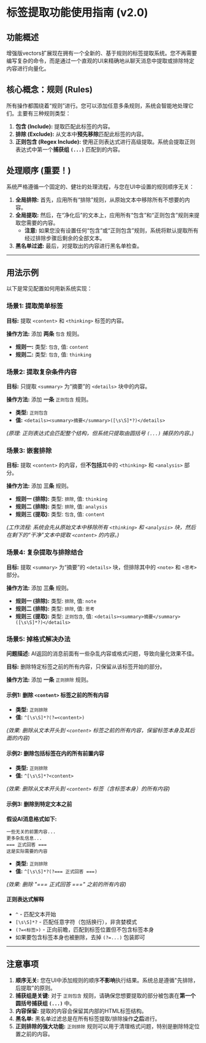 # 标签提取功能使用指南 (v2.0)

## 功能概述

增强版vectors扩展现在拥有一个全新的、基于规则的标签提取系统。您不再需要编写复杂的命令，而是通过一个直观的UI来精确地从聊天消息中提取或排除特定内容进行向量化。

## 核心概念：规则 (Rules)

所有操作都围绕着“规则”进行。您可以添加任意多条规则，系统会智能地处理它们。主要有三种规则类型：

1.  **包含 (Include):** 提取匹配此标签的内容。
2.  **排除 (Exclude):** 从文本中**预先移除**匹配此标签的内容。
3.  **正则包含 (Regex Include):** 使用正则表达式进行高级提取。系统会提取正则表达式中第一个**捕获组 `(...)`** 匹配到的内容。

## 处理顺序 (重要！)

系统严格遵循一个固定的、健壮的处理流程，与您在UI中设置的规则顺序无关：

1.  **全局排除:** 首先，应用所有“排除”规则，从原始文本中移除所有不想要的内容。
2.  **全局提取:** 然后，在“净化后”的文本上，应用所有“包含”和“正则包含”规则来提取您需要的内容。
    *   **注意:** 如果您没有设置任何“包含”或“正则包含”规则，系统将默认提取所有经过排除步骤后剩余的全部文本。
3.  **黑名单过滤:** 最后，对提取出的内容进行黑名单检查。

---

## 用法示例

以下是常见配置如何用新系统实现：

### 场景1: 提取简单标签

**目标:** 提取 `<content>` 和 `<thinking>` 标签的内容。

**操作方法:** 添加 **两条** `包含` 规则。

*   **规则一:** 类型: `包含`, 值: `content`
*   **规则二:** 类型: `包含`, 值: `thinking`

### 场景2: 提取复杂条件内容

**目标:** 只提取 `<summary>` 为“摘要”的 `<details>` 块中的内容。

**操作方法:** 添加 **一条** `正则包含` 规则。

*   **类型:** `正则包含`
*   **值:** `<details><summary>摘要</summary>([\s\S]*?)</details>`

*(原理: 正则表达式会匹配整个结构，但系统只提取由圆括号 `(...)` 捕获的内容。)*

### 场景3: 嵌套排除

**目标:** 提取 `<content>` 的内容，但**不包括**其中的 `<thinking>` 和 `<analysis>` 部分。

**操作方法:** 添加 **三条** 规则。

*   **规则一 (排除):** 类型: `排除`, 值: `thinking`
*   **规则二 (排除):** 类型: `排除`, 值: `analysis`
*   **规则三 (提取):** 类型: `包含`, 值: `content`

*(工作流程: 系统会先从原始文本中移除所有 `<thinking>` 和 `<analysis>` 块，然后在剩下的“干净”文本中提取 `<content>` 的内容。)*

### 场景4: 复杂提取与排除结合

**目标:** 提取 `<summary>` 为“摘要”的 `<details>` 块，但排除其中的 `<note>` 和 `<思考>` 部分。

**操作方法:** 添加 **三条** 规则。

*   **规则一 (排除):** 类型: `排除`, 值: `note`
*   **规则二 (排除):** 类型: `排除`, 值: `思考`
*   **规则三 (提取):** 类型: `正则包含`, 值: `<details><summary>摘要</summary>([\s\S]*?)</details>`

### 场景5: 掉格式解决办法

**问题描述:** AI返回的消息前面有一些杂乱内容或格式问题，导致向量化效果不佳。

**目标:** 删除特定标签之前的所有内容，只保留从该标签开始的部分。

**操作方法:** 添加 **一条** `正则排除` 规则。

#### 示例1: 删除 `<content>` 标签之前的所有内容

*   **类型:** `正则排除`
*   **值:** `^[\s\S]*?(?=<content>)`

*(效果: 删除从文本开头到 `<content>` 标签之前的所有内容，保留标签本身及其后面的内容)*

#### 示例2: 删除包括标签在内的所有前置内容

*   **类型:** `正则排除`
*   **值:** `^[\s\S]*?<content>`

*(效果: 删除从文本开头到 `<content>` 标签（含标签本身）的所有内容)*

#### 示例3: 删除到特定文本之前

**假设AI消息格式如下:**
```
一些无关的前置内容...
更多杂乱信息...
=== 正式回答 ===
这是实际需要的内容
```

*   **类型:** `正则排除`
*   **值:** `^[\s\S]*?(?=== 正式回答 ===)`

*(效果: 删除 "=== 正式回答 ===" 之前的所有内容)*

#### 正则表达式解释

- `^` - 匹配文本开始
- `[\s\S]*?` - 匹配任意字符（包括换行），非贪婪模式
- `(?=<标签>)` - 正向前瞻，匹配到标签位置但不包含标签本身
- 如果要包含标签本身也被删除，去掉 `(?=...)` 包装即可

---

## 注意事项

1.  **顺序无关:** 您在UI中添加规则的顺序**不影响**执行结果。系统总是遵循"先排除，后提取"的原则。
2.  **捕获组是关键:** 对于 `正则包含` 规则，请确保您想要提取的部分被包裹在**第一个圆括号捕获组 `(...)`** 中。
3.  **内容保留:** 提取的内容会保留其内部的HTML标签结构。
4.  **黑名单:** 黑名单过滤总是在所有标签提取/排除操作**之后**进行。
5.  **正则排除的强大功能:** `正则排除` 规则可以用于清理格式问题，特别是删除特定位置之前的内容。
